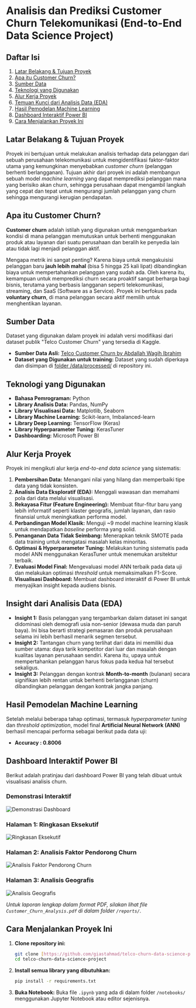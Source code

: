 # Analisis dan Prediksi Customer Churn Telekomunikasi (End-to-End Data Science Project)

## Daftar Isi

1.  [Latar Belakang & Tujuan Proyek](#latar-belakang--tujuan-proyek)
2.  [Apa itu Customer Churn?](#apa-itu-customer-churn)
3.  [Sumber Data](#sumber-data)
4.  [Teknologi yang Digunakan](#️teknologi-yang-digunakan)
5.  [Alur Kerja Proyek](#️alur-kerja-proyek)
6.  [Temuan Kunci dari Analisis Data (EDA)](#insight-dari-analisis-data-eda)
7.  [Hasil Pemodelan Machine Learning](#hasil-pemodelan-machine-learning)
8.  [Dashboard Interaktif Power BI](#dashboard-interaktif-power-bi)
9.  [Cara Menjalankan Proyek Ini](#cara-menjalankan-proyek-ini)

## Latar Belakang & Tujuan Proyek

Proyek ini bertujuan untuk melakukan analisis terhadap data pelanggan dari sebuah perusahaan telekomunikasi untuk mengidentifikasi faktor-faktor utama yang kemungkinan menyebabkan *customer churn* (pelanggan berhenti berlangganan). Tujuan akhir dari proyek ini adalah membangun sebuah model *machine learning* yang dapat memprediksi pelanggan mana yang berisiko akan churn, sehingga perusahaan dapat mengambil langkah yang cepat dan tepat untuk mengurangi jumlah pelanggan yang churn sehingga mengurangi kerugian pendapatan.

## Apa itu Customer Churn?

**Customer churn** adalah istilah yang digunakan untuk menggambarkan kondisi di mana pelanggan memutuskan untuk berhenti menggunakan produk atau layanan dari suatu perusahaan dan beralih ke penyedia lain atau tidak lagi menjadi pelanggan aktif.

Mengapa metrik ini sangat penting? Karena biaya untuk mengakuisisi pelanggan baru **jauh lebih mahal** (bisa 5 hingga 25 kali lipat) dibandingkan biaya untuk mempertahankan pelanggan yang sudah ada. Oleh karena itu, kemampuan untuk memprediksi churn secara proaktif sangat berharga bagi bisnis, terutama yang berbasis langganan seperti telekomunikasi, streaming, dan SaaS (Software as a Service). Proyek ini berfokus pada **voluntary churn**, di mana pelanggan secara aktif memilih untuk menghentikan layanan.

## Sumber Data

Dataset yang digunakan dalam proyek ini adalah versi modifikasi dari dataset publik "Telco Customer Churn" yang tersedia di Kaggle.

* **Sumber Data Asli:** [Telco Customer Churn by Abdallah Wagih Ibrahim](https://www.kaggle.com/datasets/abdallahwagih/telco-customer-churn)
* **Dataset yang Digunakan untuk training:** Dataset yang sudah diperkaya dan disimpan di [folder /data/processed/](./data/processed/) di repository ini.

## Teknologi yang Digunakan

* **Bahasa Pemrograman:** Python
* **Library Analisis Data:** Pandas, NumPy
* **Library Visualisasi Data:** Matplotlib, Seaborn
* **Library Machine Learning:** Scikit-learn, Imbalanced-learn
* **Library Deep Learning:** TensorFlow (Keras)
* **Library Hyperparameter Tuning:** KerasTuner
* **Dashboarding:** Microsoft Power BI

## Alur Kerja Proyek

Proyek ini mengikuti alur kerja *end-to-end data science* yang sistematis:
1.  **Pembersihan Data:** Menangani nilai yang hilang dan memperbaiki tipe data yang tidak konsisten.
2.  **Analisis Data Eksploratif (EDA):** Menggali wawasan dan memahami pola dari data melalui visualisasi.
3.  **Rekayasa Fitur (Feature Engineering):** Membuat fitur-fitur baru yang lebih informatif seperti klaster geografis, jumlah layanan, dan rasio finansial untuk meningkatkan performa model.
4.  **Perbandingan Model Klasik:** Menguji ~9 model machine learning klasik untuk mendapatkan *baseline* performa yang solid.
5.  **Penanganan Data Tidak Seimbang:** Menerapkan teknik SMOTE pada data training untuk mengatasi masalah kelas minoritas.
6.  **Optimasi & Hyperparameter Tuning:** Melakukan tuning sistematis pada model ANN menggunakan KerasTuner untuk menemukan arsitektur terbaik.
7.  **Evaluasi Model Final:** Mengevaluasi model ANN terbaik pada data uji dan melakukan optimasi *threshold* untuk memaksimalkan F1-Score.
8.  **Visualisasi Dashboard:** Membuat dashboard interaktif di Power BI untuk menyajikan insight kepada audiens bisnis.

## Insight dari Analisis Data (EDA)

* **Insight 1:** Basis pelanggan yang tergambarkan dalam dataset ini sangat didominasi oleh demografi usia non-senior (dewasa muda dan paruh baya). Ini bisa berarti strategi pemasaran dan produk perusahaan selama ini lebih berhasil menarik segmen tersebut.
* **Insight 2:** Tantangan churn yang terlihat dari data ini memiliki dua sumber utama: daya tarik kompetitor dari luar dan masalah dengan kualitas layanan perusahaan sendiri. Karena itu, upaya untuk mempertahankan pelanggan harus fokus pada kedua hal tersebut sekaligus.
* **Insight 3:** Pelanggan dengan kontrak **Month-to-month** (bulanan) secara signifikan lebih rentan untuk berhenti berlangganan (churn) dibandingkan pelanggan dengan kontrak jangka panjang.

## Hasil Pemodelan Machine Learning

Setelah melalui beberapa tahap optimasi, termasuk *hyperparameter tuning* dan *threshold optimization*, model final **Artificial Neural Network (ANN)** berhasil mencapai performa sebagai berikut pada data uji:
* **Accuracy : 0.8006**

## Dashboard Interaktif Power BI

Berikut adalah pratinjau dari dashboard Power BI yang telah dibuat untuk visualisasi analisis churn.

### Demonstrasi Interaktif
![Demonstrasi Dashboard](reports/figures/interactive-dashboard-preview-power-bi.gif)

### Halaman 1: Ringkasan Eksekutif
![Ringkasan Eksekutif](reports/figures/executive-summary-power-bi.png)

### Halaman 2: Analisis Faktor Pendorong Churn
![Analisis Faktor Pendorong Churn](reports/figures/churn-driving-factor-analysis-power-bi.png)

### Halaman 3: Analisis Geografis
![Analisis Geografis](reports/figures/geographic-analysis-of-churn-power-bi.png)

*Untuk laporan lengkap dalam format PDF, silakan lihat file `Customer_Churn_Analysis.pdf` di dalam folder `/reports/`.*

## Cara Menjalankan Proyek Ini

1.  **Clone repository ini:**
    ```bash
    git clone [https://github.com/giastahmad/telco-churn-data-science-project.git](https://github.com/giastahmad/telco-churn-data-science-project.git)
    cd telco-churn-data-science-project
    ```
2.  **Install semua library yang dibutuhkan:**
    ```bash
    pip install -r requirements.txt
    ```
3.  **Buka Notebook:**
    Buka file `.ipynb` yang ada di dalam folder `/notebooks/` menggunakan Jupyter Notebook atau editor sejenisnya.
